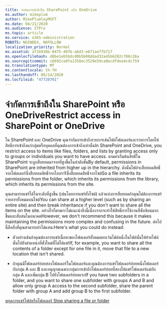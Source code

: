 ```yaml
---
title: จำกัดการเข้าถึงใน SharePoint หรือ OneDrive
ms.author: mikeplum
author: MikePlumleyMSFT
ms.date: 04/21/2020
ms.audience: ITPro
ms.topic: article
ms.service: o365-administration
ROBOTS: NOINDEX, NOFOLLOW
localization_priority: Normal
ms.assetid: af1b936b-0475-497b-a6d3-e671aef7b717
ms.openlocfilehash: d8be1eb5bdcd0b5b08ddad32a45b6282c788c26a
ms.sourcegitcommit: c6692ce0fa1358ec3529e59ca0ecdfdea4cdc759
ms.translationtype: MT
ms.contentlocale: th-TH
ms.lasthandoff: 09/14/2020
ms.locfileid: "47720701"
---
```

# <a name="restrict-access-in-sharepoint-or-onedrive"></a><span data-ttu-id="308d9-102">จำกัดการเข้าถึงใน SharePoint หรือ OneDrive</span><span class="sxs-lookup"><span data-stu-id="308d9-102">Restrict access in SharePoint or OneDrive</span></span>

<span data-ttu-id="308d9-103">ใน SharePoint และ OneDrive คุณจำกัดการเข้าถึงรายการเช่นไฟล์โฟลเดอร์และรายการโดยให้สิทธิ์การเข้าถึงแก่กลุ่มหรือบุคคลที่คุณต้องการเข้าถึงเท่านั้น</span><span class="sxs-lookup"><span data-stu-id="308d9-103">In SharePoint and OneDrive, you restrict access to items like files, folders, and lists by granting access only to groups or individuals you want to have access.</span></span> <span data-ttu-id="308d9-104">ตามค่าเริ่มต้นสิทธิ์ใน SharePoint จะถูกสืบทอดมาจากที่สูงขึ้นในลำดับชั้น</span><span class="sxs-lookup"><span data-stu-id="308d9-104">By default, permissions in SharePoint are inherited from higher up in the hierarchy.</span></span> <span data-ttu-id="308d9-105">ดังนั้นไฟล์จะสืบทอดสิทธิ์จากโฟลเดอร์ซึ่งสืบทอดสิทธิ์จากไลบรารีซึ่งสืบทอดสิทธิ์จากไซต์</span><span class="sxs-lookup"><span data-stu-id="308d9-105">So a file inherits its permissions from the folder, which inherits its permissions from the library, which inherits its permissions from the site.</span></span>
  
<span data-ttu-id="308d9-106">คุณสามารถแชร์ได้ในระดับที่สูงขึ้น (เช่นโดยการแชร์ทั้งไซต์) แล้วแบ่งการสืบทอดถ้าคุณไม่ต้องการแชร์รายการทั้งหมดบนไซต์</span><span class="sxs-lookup"><span data-stu-id="308d9-106">You can share at a higher level (such as by sharing an entire site) and then break inheritance if you don't want to share all the items on the site.</span></span> <span data-ttu-id="308d9-107">อย่างไรก็ตามเราไม่แนะนำสิ่งนี้เนื่องจากจะทำให้สิทธิ์การใช้งานที่ซับซ้อนมากขึ้นและสับสนในอนาคต</span><span class="sxs-lookup"><span data-stu-id="308d9-107">However, we don't recommend this because it makes maintaining the permissions more complex and confusing in the future.</span></span> <span data-ttu-id="308d9-108">ต่อไปนี้คือสิ่งที่คุณสามารถทำได้แทน:</span><span class="sxs-lookup"><span data-stu-id="308d9-108">Here's what you could do instead:</span></span>
  
- <span data-ttu-id="308d9-109">ตัวอย่างเช่นถ้าคุณต้องการแชร์เนื้อหาของโฟลเดอร์ทั้งหมดยกเว้นไฟล์หนึ่งในไฟล์นั้นให้ย้ายไฟล์นั้นไปยังตำแหน่งที่ตั้งใหม่ที่ไม่ได้แชร์</span><span class="sxs-lookup"><span data-stu-id="308d9-109">If, for example, you want to share all the contents of a folder except for one file in it, move that file to a new location that isn't shared.</span></span>
    
- <span data-ttu-id="308d9-110">ถ้าคุณมีโฟลเดอร์ย่อยสองโฟลเดอร์ในโฟลเดอร์และคุณต้องการแชร์โฟลเดอร์ย่อยหนึ่งโฟลเดอร์กับกลุ่ม A และ B และอนุญาตเฉพาะกลุ่มการเข้าถึงโฟลเดอร์ย่อยที่สองให้แชร์โฟลเดอร์แม่กับกลุ่ม A และเพิ่มกลุ่ม B ไปยังโฟลเดอร์ย่อยแรก</span><span class="sxs-lookup"><span data-stu-id="308d9-110">If you have two subfolders in a folder, and you want to share one subfolder with groups A and B and allow only group A access to the second subfolder, share the parent folder with group A and add group B to the first subfolder.</span></span>
    
[<span data-ttu-id="308d9-111">หยุดการแชร์ไฟล์หรือโฟลเดอร์ </span><span class="sxs-lookup"><span data-stu-id="308d9-111">Stop sharing a file or folder </span></span>](https://go.microsoft.com/fwlink/?linkid=2008861)
  

